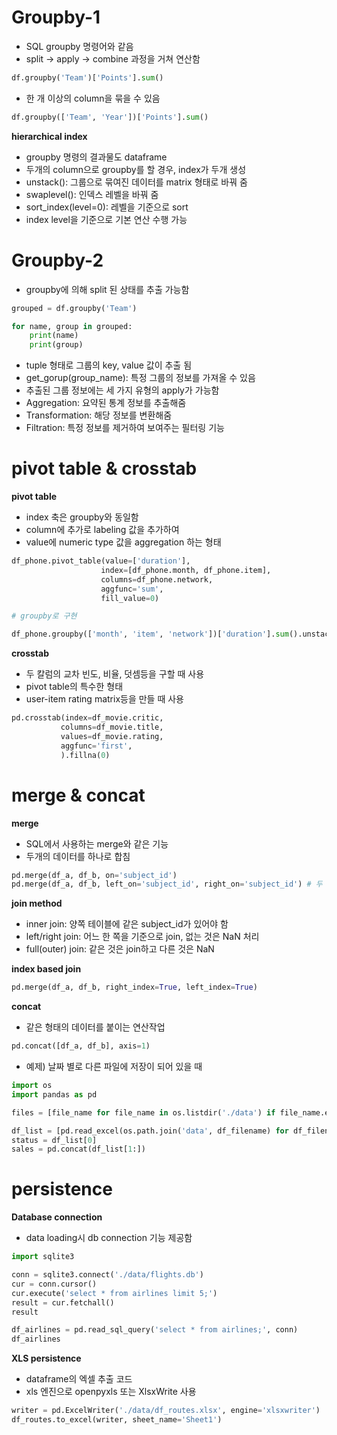 # Groupby-1

- SQL groupby 명령어와 같음
- split -> apply -> combine 과정을 거쳐 연산함

```python
df.groupby('Team')['Points'].sum()
```

- 한 개 이상의 column을 묶을 수 있음

```python
df.groupby(['Team', 'Year'])['Points'].sum()
```



__hierarchical index__

- groupby 명령의 결과물도 dataframe
- 두개의 column으로 groupby를 할 경우, index가 두개 생성
- unstack(): 그룹으로 묶여진 데이터를 matrix 형태로 바꿔 줌
- swaplevel(): 인덱스 레벨을 바꿔 줌
- sort_index(level=0): 레벨을 기준으로 sort
- index level을 기준으로 기본 연산 수행 가능



# Groupby-2

- groupby에 의해 split 된 상태를 추출 가능함

```python
grouped = df.groupby('Team')

for name, group in grouped:
    print(name)
    print(group)
```

- tuple 형태로 그룹의 key, value 값이 추출 됨
- get_gorup(group_name): 특정 그룹의 정보를 가져올 수 있음
- 추출된 그룹 정보에는 세 가지 유형의 apply가 가능함
- Aggregation: 요약된 통계 정보를 추출해줌
- Transformation: 해당 정보를 변환해줌
- Filtration: 특정 정보를 제거하여 보여주는 필터링 기능



# pivot table & crosstab

__pivot table__

- index 축은 groupby와 동일함
- column에 추가로 labeling 값을 추가하여 
- value에 numeric type 값을 aggregation 하는 형태

```python
df_phone.pivot_table(value=['duration'],
                    index=[df_phone.month, df_phone.item],
                    columns=df_phone.network,
                    aggfunc='sum',
                    fill_value=0)

# groupby로 구현

df_phone.groupby(['month', 'item', 'network'])['duration'].sum().unstack()
```



__crosstab__

- 두 칼럼의 교차 빈도, 비율, 덧셈등을 구할 때 사용
- pivot table의 특수한 형태 
- user-item rating matrix등을 만들 때 사용 

```python
pd.crosstab(index=df_movie.critic,
           columns=df_movie.title,
           values=df_movie.rating,
           aggfunc='first',
           ).fillna(0)
```



# merge & concat



__merge__

- SQL에서 사용하는 merge와 같은 기능
- 두개의 데이터를 하나로 합침

```python
pd.merge(df_a, df_b, on='subject_id')
pd.merge(df_a, df_b, left_on='subject_id', right_on='subject_id') # 두 dataframe의 column 이름이 다를 때
```



__join method__

- inner join: 양쪽 테이블에 같은 subject_id가 있어야 함
- left/right join: 어느 한 쪽을 기준으로 join, 없는 것은 NaN 처리
- full(outer) join: 같은 것은 join하고 다른 것은 NaN



__index based join__

```python
pd.merge(df_a, df_b, right_index=True, left_index=True)
```



__concat__

- 같은 형태의 데이터를 붙이는 연산작업

```python
pd.concat([df_a, df_b], axis=1)
```

- 예제) 날짜 별로 다른 파일에 저장이 되어 있을 때

```python
import os
import pandas as pd

files = [file_name for file_name in os.listdir('./data') if file_name.endswith('xlsx')]

df_list = [pd.read_excel(os.path.join('data', df_filename) for df_filename in files)]
status = df_list[0]
sales = pd.concat(df_list[1:])
```



# persistence



__Database connection__

- data loading시 db connection 기능 제공함

```python
import sqlite3

conn = sqlite3.connect('./data/flights.db')
cur = conn.cursor()
cur.execute('select * from airlines limit 5;')
result = cur.fetchall()
result

df_airlines = pd.read_sql_query('select * from airlines;', conn)
df_airlines
```



__XLS persistence__

- dataframe의 엑셀 추출 코드
- xls 엔진으로 openpyxls 또는 XlsxWrite 사용

```python
writer = pd.ExcelWriter('./data/df_routes.xlsx', engine='xlsxwriter')
df_routes.to_excel(writer, sheet_name='Sheet1')
```



